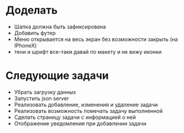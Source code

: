 # Доделать

- Шапка должна быть зафиксирована
- Добавить футер
- Меню открывается на весь экран без возможности закрыть (на IPhoneX)
- тени и шрифт все-таки давай по макету и не вижу иконки

# Следующие задачи

- Убрать загрузку данных 
- Запустить json server
- Реализовать добавление, изменения и удаление задачи
- Реализовать возможность помечать задачу выполненной
- Сделать страницу задачи с информацией о ней
- Отображение уведомления при добавлении задачи